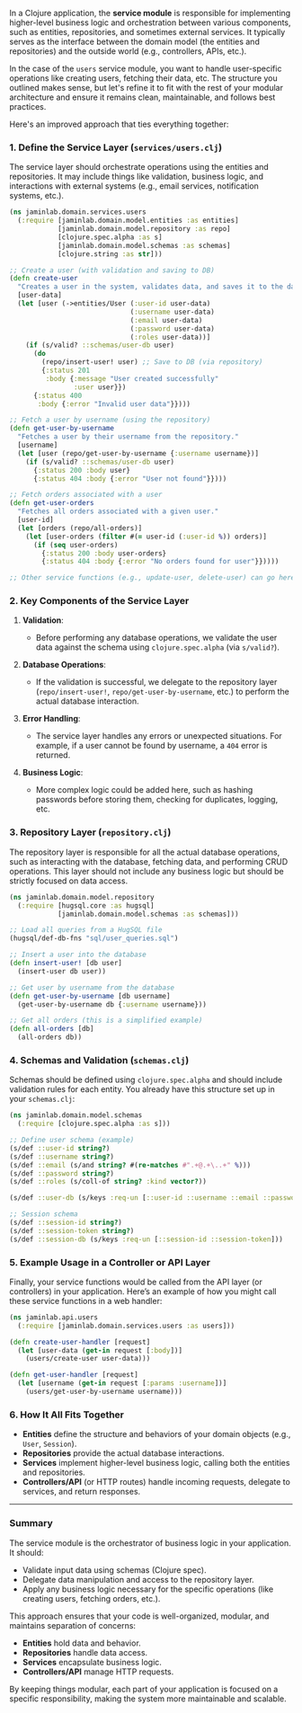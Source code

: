 In a Clojure application, the **service module** is responsible for implementing higher-level business logic and orchestration between various components, such as entities, repositories, and sometimes external services. It typically serves as the interface between the domain model (the entities and repositories) and the outside world (e.g., controllers, APIs, etc.). 

In the case of the `users` service module, you want to handle user-specific operations like creating users, fetching their data, etc. The structure you outlined makes sense, but let's refine it to fit with the rest of your modular architecture and ensure it remains clean, maintainable, and follows best practices.

Here's an improved approach that ties everything together:

### 1. **Define the Service Layer (`services/users.clj`)**

The service layer should orchestrate operations using the entities and repositories. It may include things like validation, business logic, and interactions with external systems (e.g., email services, notification systems, etc.).

```clojure
(ns jaminlab.domain.services.users
  (:require [jaminlab.domain.model.entities :as entities]
            [jaminlab.domain.model.repository :as repo]
            [clojure.spec.alpha :as s]
            [jaminlab.domain.model.schemas :as schemas]
            [clojure.string :as str]))

;; Create a user (with validation and saving to DB)
(defn create-user
  "Creates a user in the system, validates data, and saves it to the database."
  [user-data]
  (let [user (->entities/User (:user-id user-data)
                              (:username user-data)
                              (:email user-data)
                              (:password user-data)
                              (:roles user-data))]
    (if (s/valid? ::schemas/user-db user)
      (do
        (repo/insert-user! user) ;; Save to DB (via repository)
        {:status 201
         :body {:message "User created successfully"
                :user user}})
      {:status 400
       :body {:error "Invalid user data"}})))

;; Fetch a user by username (using the repository)
(defn get-user-by-username
  "Fetches a user by their username from the repository."
  [username]
  (let [user (repo/get-user-by-username {:username username})]
    (if (s/valid? ::schemas/user-db user)
      {:status 200 :body user}
      {:status 404 :body {:error "User not found"}})))

;; Fetch orders associated with a user
(defn get-user-orders
  "Fetches all orders associated with a given user."
  [user-id]
  (let [orders (repo/all-orders)]
    (let [user-orders (filter #(= user-id (:user-id %)) orders)]
      (if (seq user-orders)
        {:status 200 :body user-orders}
        {:status 404 :body {:error "No orders found for user"}}))))

;; Other service functions (e.g., update-user, delete-user) can go here.
```

### 2. **Key Components of the Service Layer**

1. **Validation**: 
   - Before performing any database operations, we validate the user data against the schema using `clojure.spec.alpha` (via `s/valid?`).
   
2. **Database Operations**: 
   - If the validation is successful, we delegate to the repository layer (`repo/insert-user!`, `repo/get-user-by-username`, etc.) to perform the actual database interaction.

3. **Error Handling**: 
   - The service layer handles any errors or unexpected situations. For example, if a user cannot be found by username, a `404` error is returned.

4. **Business Logic**:
   - More complex logic could be added here, such as hashing passwords before storing them, checking for duplicates, logging, etc.

### 3. **Repository Layer (`repository.clj`)**

The repository layer is responsible for all the actual database operations, such as interacting with the database, fetching data, and performing CRUD operations. This layer should not include any business logic but should be strictly focused on data access.

```clojure
(ns jaminlab.domain.model.repository
  (:require [hugsql.core :as hugsql]
            [jaminlab.domain.model.schemas :as schemas]))

;; Load all queries from a HugSQL file
(hugsql/def-db-fns "sql/user_queries.sql")

;; Insert a user into the database
(defn insert-user! [db user]
  (insert-user db user))

;; Get user by username from the database
(defn get-user-by-username [db username]
  (get-user-by-username db {:username username}))

;; Get all orders (this is a simplified example)
(defn all-orders [db]
  (all-orders db))
```

### 4. **Schemas and Validation (`schemas.clj`)**

Schemas should be defined using `clojure.spec.alpha` and should include validation rules for each entity. You already have this structure set up in your `schemas.clj`:

```clojure
(ns jaminlab.domain.model.schemas
  (:require [clojure.spec.alpha :as s]))

;; Define user schema (example)
(s/def ::user-id string?)
(s/def ::username string?)
(s/def ::email (s/and string? #(re-matches #".+@.+\..+" %)))
(s/def ::password string?)
(s/def ::roles (s/coll-of string? :kind vector?))

(s/def ::user-db (s/keys :req-un [::user-id ::username ::email ::password ::roles]))

;; Session schema
(s/def ::session-id string?)
(s/def ::session-token string?)
(s/def ::session-db (s/keys :req-un [::session-id ::session-token]))
```

### 5. **Example Usage in a Controller or API Layer**

Finally, your service functions would be called from the API layer (or controllers) in your application. Here’s an example of how you might call these service functions in a web handler:

```clojure
(ns jaminlab.api.users
  (:require [jaminlab.domain.services.users :as users]))

(defn create-user-handler [request]
  (let [user-data (get-in request [:body])]
    (users/create-user user-data)))

(defn get-user-handler [request]
  (let [username (get-in request [:params :username])]
    (users/get-user-by-username username)))
```

### 6. **How It All Fits Together**

- **Entities** define the structure and behaviors of your domain objects (e.g., `User`, `Session`).
- **Repositories** provide the actual database interactions.
- **Services** implement higher-level business logic, calling both the entities and repositories.
- **Controllers/API** (or HTTP routes) handle incoming requests, delegate to services, and return responses.

---

### Summary

The service module is the orchestrator of business logic in your application. It should:
- Validate input data using schemas (Clojure spec).
- Delegate data manipulation and access to the repository layer.
- Apply any business logic necessary for the specific operations (like creating users, fetching orders, etc.).

This approach ensures that your code is well-organized, modular, and maintains separation of concerns:
- **Entities** hold data and behavior.
- **Repositories** handle data access.
- **Services** encapsulate business logic.
- **Controllers/API** manage HTTP requests.

By keeping things modular, each part of your application is focused on a specific responsibility, making the system more maintainable and scalable.